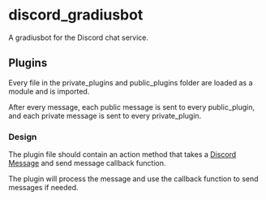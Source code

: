 # discord_gradiusbot
A gradiusbot for the Discord chat service.


## Plugins

Every file in the private_plugins and public_plugins folder are loaded as a module and is imported.

After every message, each public message is sent to every public_plugin, and each private message is sent to every private_plugin.

### Design

The plugin file should contain an action method that takes a [Discord Message](https://github.com/Rapptz/discord.py/blob/master/discord/message.py) and send message callback function.

The plugin will process the message and use the callback function to send messages if needed.
